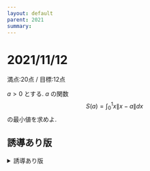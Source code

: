 ```yaml
---
layout: default
parent: 2021
summary: 
---
```


# 2021/11/12

満点:20点 / 目標:12点

$a>0$ とする. $a$ の関数
$$ S(a) = \int_0^1 x\|x-a\| dx $$
の最小値を求めよ.

## 誘導あり版

<details markdown="1">
<summary>誘導あり版</summary>

$a>0$ とする.

(1) $ y=x \| x-a \| $ のグラフを描け.

(2) **$a$ と $1$ の大小に注意して,** $a$ の関数
$$ S(a) = \int_0^1 x|x-a| dx $$
を $a$ の整式で表せ.

(3) $S(a)$ の最小値を求めよ.

</details>